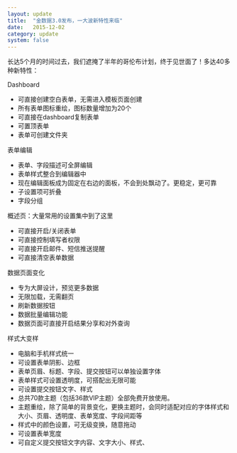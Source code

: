 ```yaml
---
layout: update
title:  "金数据3.0发布，一大波新特性来临"
date:   2015-12-02
category: update
system: false
---
```


长达5个月的时间过去，我们遮掩了半年的哥伦布计划，终于见世面了！多达40多种新特性：


Dashboard

* 可直接创建空白表单，无需进入模板页面创建
* 所有表单图标重绘，图标数量增加为20个
* 可直接在dashboard复制表单
* 可置顶表单
* 表单可创建文件夹

表单编辑

* 表单、字段描述可全屏编辑
* 表单样式整合到编辑器中
* 现在编辑面板成为固定在右边的面板，不会到处飘动了。更稳定，更可靠
* 子设置项可折叠
* 字段分组

概述页：大量常用的设置集中到了这里

* 可直接开启/关闭表单
* 可直接控制填写者权限
* 可直接开启邮件、短信推送提醒
* 可直接清空表单数据

数据页面变化

* 专为大屏设计，预览更多数据
* 无限加载，无需翻页
* 刷新数据按钮
* 数据批量编辑功能
* 数据页面可直接开启结果分享和对外查询

样式大变样

* 电脑和手机样式统一
* 可设置表单阴影、边框
* 表单页眉、标题、字段、提交按钮可以单独设置字体
* 表单样式可设置透明度，可搭配出无限可能
* 可设置提交按钮文字、样式
* 总共70款主题（包括36款VIP主题）全部免费开放使用。
* 主题重绘，除了简单的背景变化，更换主题时，会同时适配对应的字体样式和大小、页眉、透明度、表单宽度、字段间距等
* 样式中的颜色设置，可无级变换，随意拖动
* 可设置表单宽度
* 可自定义提交按钮文字内容、文字大小、样式、
